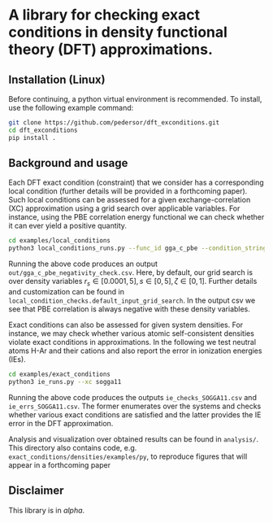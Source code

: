 A library for checking exact conditions in density functional theory (DFT) approximations.
===============================

## Installation (Linux)

Before continuing, a python virtual environment is recommended. To install, use the following example command:
```bash
git clone https://github.com/pedersor/dft_exconditions.git
cd dft_exconditions
pip install .
```

## Background and usage
Each DFT exact condition (constraint) that we consider has a corresponding local condition (further details will be provided in a forthcoming paper). Such local conditions can be assessed for a given exchange-correlation (XC) approximation using a grid search over applicable variables. For instance, using the PBE correlation energy functional we can check whether it can ever yield a positive quantity.

```bash
cd examples/local_conditions
python3 local_conditions_runs.py --func_id gga_c_pbe --condition_string negativity_check 
```
Running the above code produces an output `out/gga_c_pbe_negativity_check.csv`. Here, by default, our grid search is over density variables $r_s \in [0.0001, 5], s \in [0, 5], \zeta \in [0, 1]$. Further details and customization can be found in `local_condition_checks.default_input_grid_search`. In the output csv we see that PBE correlation is always negative with these density variables.

Exact conditions can also be assessed for given system densities. For instance, we may check whether various atomic self-consistent densities violate exact conditions in approximations. In the following we test neutral atoms H-Ar and their cations and also report the error in ionization energies (IEs). 

```bash
cd examples/exact_conditions
python3 ie_runs.py --xc sogga11
```
Running the above code produces the outputs `ie_checks_SOGGA11.csv` and `ie_errs_SOGGA11.csv`. The former enumerates over the systems and checks whether various exact conditions are satisfied and the latter provides the IE error in the DFT approximation.  

Analysis and visualization over obtained results can be found in `analysis/`. This directory also contains code, e.g. `exact_conditions/densities/examples/py`, to reproduce figures that will appear in a forthcoming paper

## Disclaimer
This library is in *alpha*.

